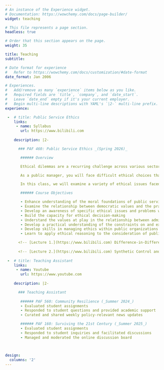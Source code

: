 ```yaml
---
# An instance of the Experience widget.
# Documentation: https://wowchemy.com/docs/page-builder/
widget: teaching

# This file represents a page section.
headless: true

# Order that this section appears on the page.
weight: 35

title: Teaching
subtitle:

# Date format for experience
#   Refer to https://wowchemy.com/docs/customization/#date-format
date_format: Jan 2006

# Experiences.
#   Add/remove as many `experience` items below as you like.
#   Required fields are `title`, `company`, and `date_start`.
#   Leave `date_end` empty if it's your current employer.
#   Begin multi-line descriptions with YAML's `|2-` multi-line prefix.
experience:

 -  # title: Public Service Ethics
    links: 
     - name: Syllabus
       url: https://www.bilibili.com
        
    description: |2-

      ### PAF 460: Public Service Ethics _(Spring 2026)_

       ###### Overview

       Ethical dilemmas are a recurring challenge across various sectors, including business, education, technology, and public service. From questions about data privacy and artificial intelligence to public scandals involving misuse of power, ethics remain a central concern in public life. Public organizations, in particular, are under constant scrutiny as the actions of public officials carry significant moral and societal implications.

       As a public manager, you will face difficult ethical choices that may relate to your relationship with a democratically elected legislative body, your relationship to citizens and community groups, matters of conscience, matters of regulation, and the ethical ramifications of public policy recommendations in which you are involved. Understanding the moral implications of your actions and resolving the dilemmas they pose are among the most difficult problems you will face in the public sector.

       In this class, we will examine a variety of ethical issues faced by public managers. Some involve concerns that might arise in any organization—cases of lying, cheating, or stealing, or questions about what to do when you feel compelled to refuse an order from your boss. Others are more directly connected to the special values that underlie public service, involving the relationship between political leaders and career civil servants or between competing demands for efficiency and responsiveness. In all cases, the issues will be bound to the moral context of public service.

       ###### Course Objectives

       - Enhance understanding of the moral foundations of public service  
       - Examine the relationship between democratic values and the practice of public administration, including issues of accountability and responsiveness  
       - Develop an awareness of specific ethical issues and problems within the field of public administration  
       - Build the capacity for ethical decision-making  
       - Understand the values at play in the relationship between administrators and citizens  
       - Develop a practical understanding of the constraints on and expectations of public administrators  
       - Develop skills in managing ethics within public organizations  
       - Learn to apply ethical reasoning to the consideration of public policy issues

      <!-- [Lecture 1.](https://www.bilibili.com) Difference-in-Differences and Fixed Effects Models. -->
      
      <!-- [Lecture 2.](https://www.bilibili.com) Synthetic Control and Extensions. -->
        
 -  # title: Teaching Assistant
    links: 
     - name: Youtube
       url: https://www.youtube.com
        
    description: |2-

      ### Teaching Assistant
      
       ###### PAF 560: Community Resilience (_Summer 2024_)
       - Evaluated student assignments
       - Responded to student questions and provided academic support
       - Curated and shared weekly policy-relevant news updates

       ###### PAF 160: Surviving the 21st Century (_Summer 2025_)
       - Evaluated student assignments
       - Responded to student inquiries and facilitated discussions
       - Managed and moderated the online discussion board
        

         
design:
  columns: '2'
---
```

